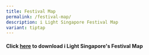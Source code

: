 ```yaml
---
title: Festival Map
permalink: /festival-map/
description: i Light Singapore Festival Map
variant: tiptap
---
```

<p></p>
<h4>Click <a href="/files/i_Light_Singapore_2025_Festival_Map.pdf" rel="noopener nofollow" target="_blank">here</a> to download i Light Singapore's Festival Map</h4>
<p></p>